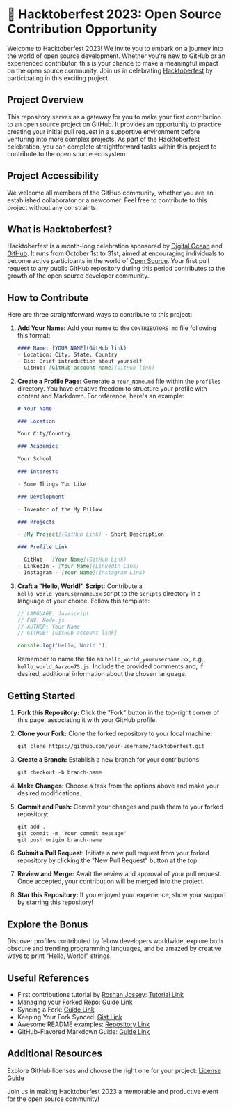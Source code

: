 # 🚀 Hacktoberfest 2023: Open Source Contribution Opportunity

Welcome to Hacktoberfest 2023! We invite you to embark on a journey into the world of open source development. Whether you're new to GitHub or an experienced contributor, this is your chance to make a meaningful impact on the open source community. Join us in celebrating [Hacktoberfest](https://hacktoberfest.com/) by participating in this exciting project.

## Project Overview

This repository serves as a gateway for you to make your first contribution to an open source project on GitHub. It provides an opportunity to practice creating your initial pull request in a supportive environment before venturing into more complex projects. As part of the Hacktoberfest celebration, you can complete straightforward tasks within this project to contribute to the open source ecosystem.

## Project Accessibility

We welcome all members of the GitHub community, whether you are an established collaborator or a newcomer. Feel free to contribute to this project without any constraints.

## What is Hacktoberfest?

Hacktoberfest is a month-long celebration sponsored by [Digital Ocean](https://hacktoberfest.digitalocean.com/) and [GitHub](https://github.com/). It runs from October 1st to 31st, aimed at encouraging individuals to become active participants in the world of [Open Source](https://github.com/open-source). Your first pull request to any public GitHub repository during this period contributes to the growth of the open source developer community.

## How to Contribute

Here are three straightforward ways to contribute to this project:

1. **Add Your Name:** Add your name to the `CONTRIBUTORS.md` file following this format:

   ```markdown
   #### Name: [YOUR NAME](GitHub link)
   - Location: City, State, Country
   - Bio: Brief introduction about yourself
   - GitHub: [GitHub account name](GitHub link)
   ```

2. **Create a Profile Page:** Generate a `Your_Name.md` file within the `profiles` directory. You have creative freedom to structure your profile with content and Markdown. For reference, here's an example:

   ```markdown
   # Your Name

   ### Location

   Your City/Country

   ### Academics

   Your School

   ### Interests

   - Some Things You Like

   ### Development

   - Inventor of the My Pillow

   ### Projects

   - [My Project](GitHub Link) - Short Description 

   ### Profile Link

   - GitHub - [Your Name](GitHub Link)
   - LinkedIn - [Your Name](LinkedIn Link)
   - Instagram - [Your Name](Instagram Link)
   ```

3. **Craft a "Hello, World!" Script:** Contribute a `hello_world_yourusername.xx` script to the `scripts` directory in a language of your choice. Follow this template:

   ```Javascript
   // LANGUAGE: Javascript
   // ENV: Node.js
   // AUTHOR: Your Name
   // GITHUB: [GitHub account link]

   console.log('Hello, World!');
   ```

   Remember to name the file as `hello_world_yourusername.xx`, e.g., `hello_world_Aarzoo75.js`. Include the provided comments and, if desired, additional information about the chosen language.

## Getting Started

1. **Fork this Repository:** Click the "Fork" button in the top-right corner of this page, associating it with your GitHub profile.

2. **Clone your Fork:** Clone the forked repository to your local machine:

   ```markdown
   git clone https://github.com/your-username/hacktoberfest.git
   ```

3. **Create a Branch:** Establish a new branch for your contributions:

   ```markdown
   git checkout -b branch-name
   ```

4. **Make Changes:** Choose a task from the options above and make your desired modifications.

5. **Commit and Push:** Commit your changes and push them to your forked repository:

   ```markdown
   git add .
   git commit -m 'Your commit message'
   git push origin branch-name
   ```

6. **Submit a Pull Request:** Initiate a new pull request from your forked repository by clicking the "New Pull Request" button at the top.

7. **Review and Merge:** Await the review and approval of your pull request. Once accepted, your contribution will be merged into the project.

8. **Star this Repository:** If you enjoyed your experience, show your support by starring this repository!

## Explore the Bonus

Discover profiles contributed by fellow developers worldwide, explore both obscure and trending programming languages, and be amazed by creative ways to print "Hello, World!" strings.

## Useful References

- First contributions tutorial by [Roshan Jossey](https://github.com/Roshanjossey): [Tutorial Link](https://github.com/Roshanjossey/first-contributions)
- Managing your Forked Repo: [Guide Link](https://help.github.com/articles/fork-a-repo/)
- Syncing a Fork: [Guide Link](https://help.github.com/articles/syncing-a-fork/)
- Keeping Your Fork Synced: [Gist Link](https://gist.github.com/CristinaSolana/1885435)
- Awesome README examples: [Repository Link](https://github.com/sindresorhus/awesome)
- GitHub-Flavored Markdown Guide: [Guide Link](https://guides.github.com/features/mastering-markdown/)

## Additional Resources

Explore GitHub licenses and choose the right one for your project: [License Guide](https://choosealicense.com)

Join us in making Hacktoberfest 2023 a memorable and productive event for the open source community!
